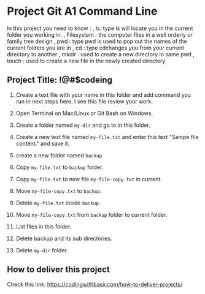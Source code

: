 # Project Git A1 Command Line

In this project you need to know :
, ls: type ls will locate you in the current folder you working in.
, Filesystem : the computer files in a well orderly or family tree design
, pwd : type pwd is used to pop out the names of the current folders you are in
, cd : type cdchanges you from your current directory to another 
, mkdir : used to create a new directory in same pwd
, touch : used to create a new file in the newly created directory

## Project Title: !@#$codeing

1. Create a text file with your name in this folder and add command you run in next steps here. I see this file review your work.

2. Open Terminal on Mac/Linux or Git Bash on Windows.

3. Create a folder named `my-dir` and go to in this folder.

4. Create a new text file named `my-file.txt` and enter this text "Sampe file content." and save it.

5. create a new folder named `backup`

6. Copy `my-file.txt` to `backup` folder.

7. Copy `my-file.txt` to new file `my-file-copy.txt` in current.

8. Move `my-file-copy.txt` to `backup`.

9. Delete `my-file.txt` inside `backup`.

10. Move `my-file-copy.txt` from `backup` folder to current folder.

11. List files in this folder.

12. Delete backup and its sub directories.

13. Delete `my-dir` folder.

## How to deliver this project

Check this link: https://codingwithbasir.com/how-to-deliver-projects/
